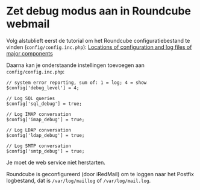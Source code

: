 # Zet debug modus aan in Roundcube webmail

Volg alstublieft eerst de tutorial om het Roundcube configuratiebestand te vinden
(`config/config.inc.php`):
[Locations of configuration and log files of major components](./file.locations.html#roundcube-webmail)

Daarna kan je onderstaande instellingen toevoegen aan `config/config.inc.php`:

```
// system error reporting, sum of: 1 = log; 4 = show
$config['debug_level'] = 4;

// Log SQL queries
$config['sql_debug'] = true;

// Log IMAP conversation
$config['imap_debug'] = true;

// Log LDAP conversation
$config['ldap_debug'] = true;

// Log SMTP conversation
$config['smtp_debug'] = true;
```

Je moet de web service niet herstarten.

Roundcube is geconfigureerd (door iRedMail) om te loggen naar het Postfix logbestand, dat is
`/var/log/maillog` of `/var/log/mail.log`.
